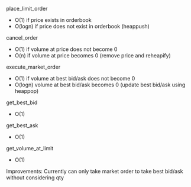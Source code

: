 place_limit_order
- O(1) if price exists in orderbook
- O(logn) if price does not exist in orderbook (heappush)

cancel_order
- O(1) if volume at price does not become 0
- O(n) if volume at price becomes 0 (remove price and reheapify)

execute_market_order
- O(1) if volume at best bid/ask does not become 0
- O(logn) volume at best bid/ask becomes 0 (update best bid/ask using heappop)

get_best_bid
- O(1)

get_best_ask
- O(1)

get_volume_at_limit
- O(1)

Improvements:
Currently can only take market order to 
take best bid/ask without considering qty
